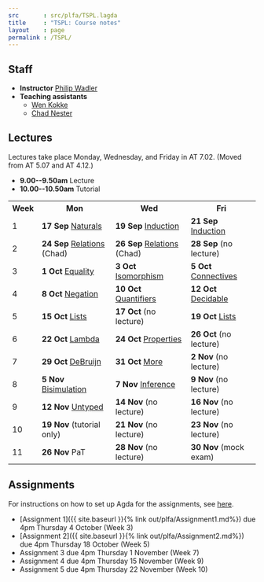 ```yaml
---
src       : src/plfa/TSPL.lagda
title     : "TSPL: Course notes"
layout    : page
permalink : /TSPL/
---
```


## Staff

* **Instructor**
    [Philip Wadler](http://homepages.inf.ed.ac.uk/wadler)
* **Teaching assistants**
  - [Wen Kokke](mailto:wen.kokke@ed.ac.uk)
  - [Chad Nester](mailto:chad.nester@gmail.com)

## Lectures

Lectures take place Monday, Wednesday, and Friday in AT 7.02. (Moved from AT 5.07 and AT 4.12.)
* **9.00--9.50am** Lecture
* **10.00--10.50am** Tutorial

<table>
 <tr>
  <th>Week</th>
  <th>Mon</th>
  <th>Wed</th>
  <th>Fri</th>
 </tr>
 <tr>
  <td>1</td>
  <td><b>17 Sep</b> <a href="/Naturals/">Naturals</a></td>
  <td><b>19 Sep</b> <a href="/Induction/">Induction</a></td>
  <td><b>21 Sep</b> <a href="/Induction/">Induction</a></td>
 </tr>
 <tr>
  <td>2</td>
  <td><b>24 Sep</b> <a href="/Relations/">Relations</a> (Chad)</td>
  <td><b>26 Sep</b> <a href="/Relations/">Relations</a> (Chad)</td>
  <td><b>28 Sep</b> (no lecture)</td>
 </tr>
 <tr>
  <td>3</td>
  <td><b>1 Oct</b> <a href="/Equality/">Equality</a></td>
  <td><b>3 Oct</b> <a href="/Isomorphism/">Isomorphism</a></td>
  <td><b>5 Oct</b> <a href="/Connectives/">Connectives</a></td>
 </tr>
 <tr>
  <td>4</td>
  <td><b>8 Oct</b> <a href="/Negation/">Negation</a></td>
  <td><b>10 Oct</b> <a href="/Quantifiers/">Quantifiers</a></td>
  <td><b>12 Oct</b> <a href="/Decidable/">Decidable</a></td>
 </tr>
 <tr>
  <td>5</td>
  <td><b>15 Oct</b> <a href="/Lists/">Lists</a></td>
  <td><b>17 Oct</b> (no lecture)</td>
  <td><b>19 Oct</b> <a href="/Lists/">Lists</a></td>
 </tr>
 <tr>
  <td>6</td>
  <td><b>22 Oct</b> <a href="/Lambda/">Lambda</a></td>
  <td><b>24 Oct</b> <a href="/Properties/">Properties</a></td>
  <td><b>26 Oct</b> (no lecture)</td>
 </tr>
 <tr>
  <td>7</td>
  <td><b>29 Oct</b> <a href="/DeBruijn/">DeBruijn</a></td>
  <td><b>31 Oct</b> <a href="/More/">More</a></td>
  <td><b>2 Nov</b> (no lecture)</td>
 </tr>
 <tr>
  <td>8</td>
  <td><b>5 Nov</b> <a href="/Bisimulation/">Bisimulation</a></td>
  <td><b>7 Nov</b> <a href="/Inference/">Inference</a></td>
  <td><b>9 Nov</b> (no lecture)</td>
 </tr>
 <tr>
  <td>9</td>
  <td><b>12 Nov</b> <a href="/Untyped/">Untyped</a></td>
  <td><b>14 Nov</b> (no lecture)</td>
  <td><b>16 Nov</b> (no lecture)</td>
 </tr>
 <tr>
  <td>10</td>
  <td><b>19 Nov</b> (tutorial only)</td>
  <td><b>21 Nov</b> (no lecture)</td>
  <td><b>23 Nov</b> (no lecture)</td>
 </tr>
 <tr>
  <td>11</td>
  <td><b>26 Nov</b> PaT</td>
  <td><b>28 Nov</b> (no lecture)</td>
  <td><b>30 Nov</b> (mock exam)</td>
 </tr>
</table>

## Assignments

For instructions on how to set up Agda for the assignments, see [here](/GettingStarted/).

* [Assignment 1]({{ site.baseurl }}{% link out/plfa/Assignment1.md%}) due 4pm Thursday 4 October (Week 3)
* [Assignment 2]({{ site.baseurl }}{% link out/plfa/Assignment2.md%}) due 4pm Thursday 18 October (Week 5)
* Assignment 3 due 4pm Thursday 1 November (Week 7)
* Assignment 4 due 4pm Thursday 15 November (Week 9)
* Assignment 5 due 4pm Thursday 22 November (Week 10)

